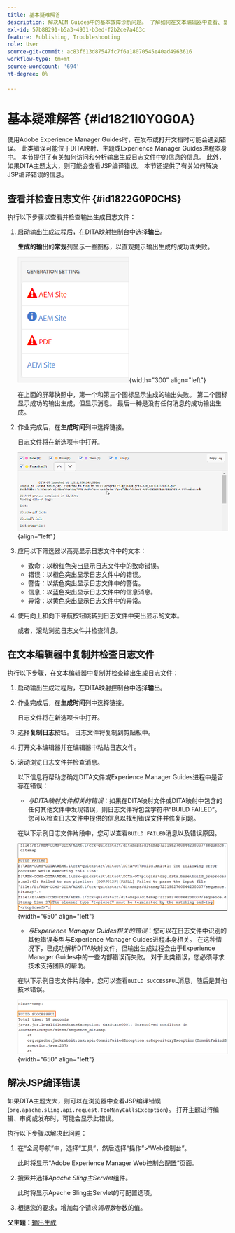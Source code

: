 ```yaml
---
title: 基本疑难解答
description: 解决AEM Guides中的基本故障诊断问题。 了解如何在文本编辑器中查看、复制和检查日志文件并解决JSP编译错误。
exl-id: 57b88291-b5a3-4931-b3ed-f2b2ce7a463c
feature: Publishing, Troubleshooting
role: User
source-git-commit: ac83f613d87547fc7f6a18070545e40ad4963616
workflow-type: tm+mt
source-wordcount: '694'
ht-degree: 0%

---
```


# 基本疑难解答 {#id1821I0Y0G0A}

使用Adobe Experience Manager Guides时，在发布或打开文档时可能会遇到错误。 此类错误可能位于DITA映射、主题或Experience Manager Guides进程本身中。 本节提供了有关如何访问和分析输出生成日志文件中的信息的信息。 此外，如果DITA主题太大，则可能会查看JSP编译错误。 本节还提供了有关如何解决JSP编译错误的信息。

## 查看并检查日志文件 {#id1822G0P0CHS}

执行以下步骤以查看并检查输出生成日志文件：

1. 启动输出生成过程后，在DITA映射控制台中选择&#x200B;**输出**。

   **生成的输出**&#x200B;的&#x200B;**常规**&#x200B;列显示一些图标，以直观提示输出生成的成功或失败。

   ![](images/output-general-settings.png){width="300" align="left"}

   在上面的屏幕快照中，第一个和第三个图标显示生成的输出失败。 第二个图标显示成功的输出生成，但显示消息。 最后一种是没有任何消息的成功输出生成。

1. 作业完成后，在&#x200B;**生成时间**&#x200B;列中选择链接。

   日志文件将在新选项卡中打开。

   ![](images/log-file.png){align="left"}

1. 应用以下筛选器以高亮显示日志文件中的文本：
   - 致命：以粉红色突出显示日志文件中的致命错误。
   - 错误：以橙色突出显示日志文件中的错误。
   - 警告：以紫色突出显示日志文件中的警告。
   - 信息：以蓝色突出显示日志文件中的信息消息。
   - 异常：以黄色突出显示日志文件中的异常。
1. 使用向上和向下导航按钮跳转到日志文件中突出显示的文本。

   或者，滚动浏览日志文件并检查消息。


## 在文本编辑器中复制并检查日志文件

执行以下步骤，在文本编辑器中复制并检查输出生成日志文件：

1. 启动输出生成过程后，在DITA映射控制台中选择&#x200B;**输出**。

1. 作业完成后，在&#x200B;**生成时间**&#x200B;列中选择链接。

   日志文件将在新选项卡中打开。

1. 选择&#x200B;**复制日志**&#x200B;按钮。 日志文件将复制到剪贴板中。
1. 打开文本编辑器并在编辑器中粘贴日志文件。

1. 滚动浏览日志文件并检查消息。

   以下信息将帮助您确定DITA文件或Experience Manager Guides进程中是否存在错误：

   - *与DITA映射文件相关的错误*：如果在DITA映射文件或DITA映射中包含的任何其他文件中发现错误，则日志文件将包含字符串“BUILD FAILED”。 您可以检查日志文件中提供的信息以找到错误文件并修复问题。

   在以下示例日志文件片段中，您可以查看`BUILD FAILED`消息以及错误原因。

   ![](images/dita-error-in-log-file.png){width="650" align="left"}

   - *与Experience Manager Guides相关的错误*：您可以在日志文件中识别的其他错误类型与Experience Manager Guides进程本身相关。 在这种情况下，已成功解析DITA映射文件，但输出生成过程会由于Experience Manager Guides中的一些内部错误而失败。 对于此类错误，您必须寻求技术支持团队的帮助。

   在以下示例日志文件片段中，您可以查看`BUILD SUCCESSFUL`消息，随后是其他技术错误。

   ![](images/process-error-in-log-file.png){width="650" align="left"}


## 解决JSP编译错误

如果DITA主题太大，则可以在浏览器中查看JSP编译错误\(`org.apache.sling.api.request.TooManyCallsException`\)。 打开主题进行编辑、审阅或发布时，可能会显示此错误。

执行以下步骤以解决此问题：

1. 在“全局导航”中，选择“工具”，然后选择“操作”\>“Web控制台”。

   此时将显示“Adobe Experience Manager Web控制台配置”页面。

1. 搜索并选择&#x200B;*Apache Sling主Servlet*&#x200B;组件。

   此时将显示Apache Sling主Servlet的可配置选项。

1. 根据您的要求，增加每个请求&#x200B;*调用数*&#x200B;参数的值。


**父主题：**[&#x200B;输出生成](generate-output.md)
